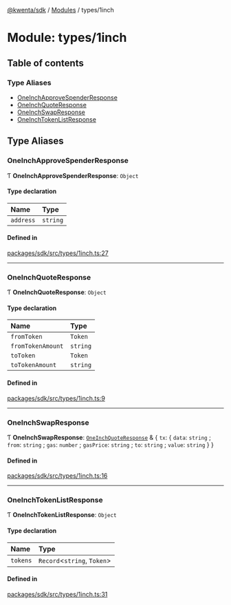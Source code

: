 [@kwenta/sdk](../README.md) / [Modules](../modules.md) / types/1inch

# Module: types/1inch

## Table of contents

### Type Aliases

- [OneInchApproveSpenderResponse](types_1inch.md#oneinchapprovespenderresponse)
- [OneInchQuoteResponse](types_1inch.md#oneinchquoteresponse)
- [OneInchSwapResponse](types_1inch.md#oneinchswapresponse)
- [OneInchTokenListResponse](types_1inch.md#oneinchtokenlistresponse)

## Type Aliases

### OneInchApproveSpenderResponse

Ƭ **OneInchApproveSpenderResponse**: `Object`

#### Type declaration

| Name | Type |
| :------ | :------ |
| `address` | `string` |

#### Defined in

[packages/sdk/src/types/1inch.ts:27](https://github.com/Kwenta/kwenta/blob/84039a5ef/packages/sdk/src/types/1inch.ts#L27)

___

### OneInchQuoteResponse

Ƭ **OneInchQuoteResponse**: `Object`

#### Type declaration

| Name | Type |
| :------ | :------ |
| `fromToken` | `Token` |
| `fromTokenAmount` | `string` |
| `toToken` | `Token` |
| `toTokenAmount` | `string` |

#### Defined in

[packages/sdk/src/types/1inch.ts:9](https://github.com/Kwenta/kwenta/blob/84039a5ef/packages/sdk/src/types/1inch.ts#L9)

___

### OneInchSwapResponse

Ƭ **OneInchSwapResponse**: [`OneInchQuoteResponse`](types_1inch.md#oneinchquoteresponse) & { `tx`: { `data`: `string` ; `from`: `string` ; `gas`: `number` ; `gasPrice`: `string` ; `to`: `string` ; `value`: `string`  }  }

#### Defined in

[packages/sdk/src/types/1inch.ts:16](https://github.com/Kwenta/kwenta/blob/84039a5ef/packages/sdk/src/types/1inch.ts#L16)

___

### OneInchTokenListResponse

Ƭ **OneInchTokenListResponse**: `Object`

#### Type declaration

| Name | Type |
| :------ | :------ |
| `tokens` | `Record`<`string`, `Token`\> |

#### Defined in

[packages/sdk/src/types/1inch.ts:31](https://github.com/Kwenta/kwenta/blob/84039a5ef/packages/sdk/src/types/1inch.ts#L31)
